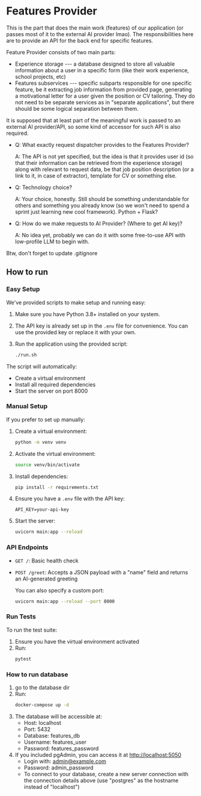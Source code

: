 # Features Provider

This is the part that does the main work (features) of our application (or passes most of it to the external AI provider lmao). The responsibilities here are to provide an API for the back end for specific features.

Feature Provider consists of two main parts:

- Experience storage --- a database designed to store all valuable information about a user in a specific form (like their work experience, school projects, etc)
- Features subservices --- specific subparts responsible for one specific feature, be it extracting job information from provided page, generating a motivational letter for a user given the position or CV tailoring. They do not need to be separate services as in "separate applications", but there should be some logical separation between them.

It is supposed that at least part of the meaningful work is passed to an external AI provider/API, so some kind of accessor for such API is also required.

- Q: What exactly request dispatcher provides to the Features Provider?

  A: The API is not yet specified, but the idea is that it provides user id (so that their information can be retrieved from the experience storage) along with relevant to request data, be that job position description (or a link to it, in case of extractor), template for CV or something else.

- Q: Technology choice?

  A: Your choice, honestly. Still should be something understandable for others and something you already know (so we won't need to spend a sprint just learning new cool framework). Python + Flask?

- Q: How do we make requests to AI Provider? (Where to get AI key)?

  A: No idea yet, probably we can do it with some free-to-use API with low-profile LLM to begin with.

Btw, don't forget to update .gitignore

## How to run

### Easy Setup

We've provided scripts to make setup and running easy:

1. Make sure you have Python 3.8+ installed on your system.

2. The API key is already set up in the `.env` file for convenience. You can use the provided key or replace it with your own.

4. Run the application using the provided script:
   ```bash
   ./run.sh
   ```

The script will automatically:
- Create a virtual environment
- Install all required dependencies
- Start the server on port 8000

### Manual Setup

If you prefer to set up manually:

1. Create a virtual environment:
   ```bash
   python -m venv venv
   ```

2. Activate the virtual environment:
   
   ```bash
   source venv/bin/activate
   ```

3. Install dependencies:
   ```bash
   pip install -r requirements.txt
   ```

4. Ensure you have a `.env` file with the API key:
   ```
   API_KEY=your-api-key
   ```

5. Start the server:
   ```bash
   uvicorn main:app --reload
   ```

### API Endpoints

- `GET /`: Basic health check
- `POST /greet`: Accepts a JSON payload with a "name" field and returns an AI-generated greeting

    You can also specify a custom port:

    ```bash
    uvicorn main:app --reload --port 8000
    ```

### Run Tests

To run the test suite:

1. Ensure you have the virtual environment activated
2. Run:
   ```bash
   pytest
   ```

### How to run database
1. go to the database dir
2. Run:
    ```bash
    docker-compose up -d
   ```
3. The database will be accessible at:
    - Host: localhost
    - Port: 5432
    - Database: features_db
    - Username: features_user
    - Password: features_password
4. If you included pgAdmin, you can access it at [http://localhost:5050](http://localhost:5050)
    - Login with: admin@example.com
    - Password: admin_password
    - To connect to your database, create a new server connection with the connection details above (use "postgres" as the hostname instead of "localhost")
